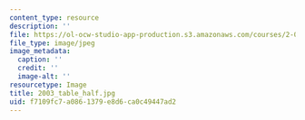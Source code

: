 ```yaml
---
content_type: resource
description: ''
file: https://ol-ocw-studio-app-production.s3.amazonaws.com/courses/2-007-design-and-manufacturing-i-spring-2009/f7109fc7a0861379e8d6ca0c49447ad2_2003_table_half.jpg
file_type: image/jpeg
image_metadata:
  caption: ''
  credit: ''
  image-alt: ''
resourcetype: Image
title: 2003_table_half.jpg
uid: f7109fc7-a086-1379-e8d6-ca0c49447ad2
---
```

